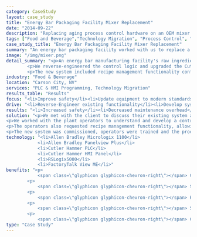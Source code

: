 ```yaml
---
category: CaseStudy
layout: case_study
title: "Energy Bar Packaging Facility Mixer Replacement"
date: "2014-09-22"
description: "Replacing aging process control hardware on an OEM mixer unit for an energy bar manufacturing facility."
tags: ["Food and Beverage","Technology Migration", "Process Control", "HMI/PLC"]
case_study_title: "Energy Bar Packaging Facility Mixer Replacement"
summary: "An energy bar packaging facility worked with us to replace a faulty mixer control system and upgrade it to modern standards."
image: "/img/mixer.png"
detail_summary: "<p>An energy bar manufacturing facility's raw ingredient mixer had a faulty Cutler Hammer PLC and operator interface.</p>
		<p>We reverse-engineered the control logic and upgraded the Cutler Hammer equipment with an Allen Bradley Micrologix PLC and Panelview Plus operator interface.</p>
		<p>The new system included recipe management functionality configurable by the operators during their shift.</p>"
industry: "Food & Beverage"
location: "Carson City, NV"
services: "PLC & HMI Programming, Technology Migration"
results_table: "Results"
focus: "<li>Improve safety</li><li>Update equipment to modern standards</li><li>Incorporate recipe management</li>"
drive: "<li>Reverse-Engineer existing functionality</li><li>Develop system using new hardware</li><li>Implement system and train personnel on its operation</li>"
results: "<li>Increased safety</li><li>Decreased maintenance overhead</li><li>Increased productivity</li>"
solution: "<p>We met with the client to discuss their existing system and how both the PLC and operator interface were failing due to age and general wear and tear. The mixer had been installed when the plant was first opened in the early 90's and no software was available for the Cutler Hammer PLC or operator interface 20 years after installation.</p>
<p>We worked with the plant operators to understand and develop a control philosophy for the mixer. One major issue with the existing hardware was that some of the inputs to the PLC from safety devices had failed. These issues were resolved with the upgraded PLC. </p>
<p>The operators also requested recipe management functionality, allowing them to easily configure various mixing steps depending on the product being produced. We implemented a screen in the HMI allowing them to configure a handful of steps with various mixing speeds and times which allowed them to reduce a large amount of over and under-mixing caused by manually timing steps using the old system.</p>
<p>The new system was commissioned, operators were trained and the process was back up and running by lunchtime. The client now has updated copies of all documentation putting them in a better position for the future.</p>"
technology: "<li>Allen Bradley Micrologix 1100</li>
            <li>Allen Bradley Panelview Plus</li>
            <li>Cutler Hammer PLC</li>
            <li>Cutler Hammer HMI Panel</li>
            <li>RSLogix5000</li>
            <li>FactoryTalk View ME</li>"
benefits: "<p>
	        <span class=\"glyphicon glyphicon-chevron-right\"></span> Controls brought up to modern standards</p>
	    <p>
	     	<span class=\"glyphicon glyphicon-chevron-right\"></span> Safety controls re-enabled as part of upgrade</p>
	    <p>
	        <span class=\"glyphicon glyphicon-chevron-right\"></span> Recipe management capabilities implemented as part of the upgrade</p>
	    <p>
			<span class=\"glyphicon glyphicon-chevron-right\"></span> Stand-alone equipment now capable of being integrated into an overall process control system</p>
		<p>
			<span class=\"glyphicon glyphicon-chevron-right\"></span> Customer has updated documentation and copies of all programs and logic</p>"
type: "Case Study"
---
```




